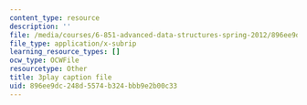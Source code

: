 ```yaml
---
content_type: resource
description: ''
file: /media/courses/6-851-advanced-data-structures-spring-2012/896ee9dc248d5574b324bbb9e2b00c33_xSGorVW8j6Q.vtt
file_type: application/x-subrip
learning_resource_types: []
ocw_type: OCWFile
resourcetype: Other
title: 3play caption file
uid: 896ee9dc-248d-5574-b324-bbb9e2b00c33
---
```

